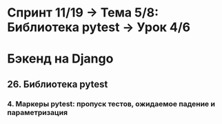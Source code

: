 # Спринт 11/19 → Тема 5/8: Библиотека pytest → Урок 4/6
# Бэкенд на Django
## 26. Библиотека pytest
### 4. Маркеры pytest: пропуск тестов, ожидаемое падение и параметризация